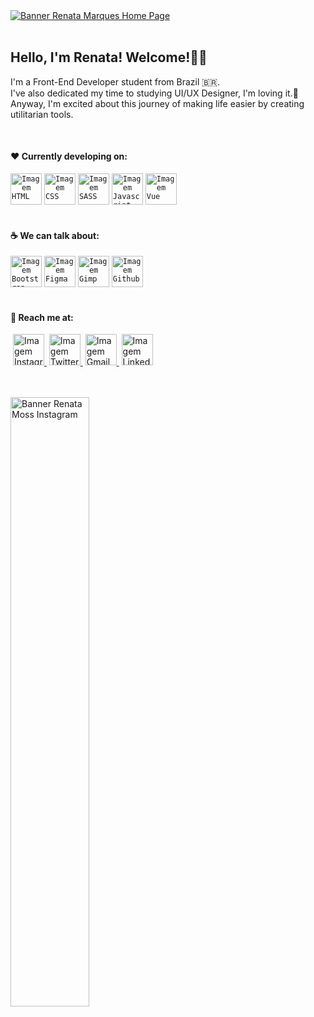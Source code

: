 <a href="https://renatamoss.vercel.app/" target="_blank">
 <img align="center" alt="Banner Renata Marques Home Page" 
 src="https://i.ibb.co/jvbBMwY/image-banner-page.png">
</a>
<br/>

<div align="left"> 
 <br/>

 <h2> 
  Hello, I'm Renata! Welcome!👋👩‍ 
 </h2>

 <p> 
  I'm a Front-End Developer student from Brazil 🇧🇷. <br/>
  I've also dedicated my time to studying UI/UX Designer, I'm loving it.🤍 <br/>
  Anyway, I'm excited about this journey of making life easier by creating utilitarian tools.
 </p>
  <br/>

 <h4>
  ❤️ Currently developing on:
 </h4>

 <code><a href="https://developer.mozilla.org/pt-BR/docs/Web/HTML/Element" target="_blank"><img height="50"  alt="Imagem HTML" src="https://www.vectorlogo.zone/logos/w3_html5/w3_html5-ar21.svg"></a></code>
 <code><a href="https://developer.mozilla.org/pt-BR/docs/Web/CSS" target="_blank"><img height="50" alt="Imagem CSS" src="https://www.vectorlogo.zone/logos/w3_css/w3_css-ar21.svg"></a></code>
 <code><a href="https://sass-lang.com/" target="_blank"><img height="50" alt="Imagem SASS" src="https://www.vectorlogo.zone/logos/sass-lang/sass-lang-ar21.svg"></a></code>
 <code><a href="https://developer.mozilla.org/pt-BR/docs/Web/JavaScript/" target="_blank"><img height="50" alt="Imagem Javascript" src="https://www.vectorlogo.zone/logos/javascript/javascript-ar21.svg"></a></code>
 <code><a href="https://vuejs.org/" target="_blank"><img height="50" alt="Imagem Vue" src="https://www.vectorlogo.zone/logos/vuejs/vuejs-ar21.svg"></a></code>
 <br/><br/>

 <h4>
  ☕ We can talk about:
 </h4>

 <code><a href="https://getbootstrap.com/docs/5.1/getting-started/introduction/" target="_blank"><img height="50" alt="Imagem Bootstrap" src="https://www.vectorlogo.zone/logos/getbootstrap/getbootstrap-ar21.svg"></a></code>
 <code><a href="https://www.figma.com/" target="_blank"><img height="50" alt="Imagem Figma" src="https://www.vectorlogo.zone/logos/figma/figma-ar21.svg"></a></code>
 <code><a href="https://www.gimp.org/" target="_blank"><img height="50" alt="Imagem Gimp" src="https://www.vectorlogo.zone/logos/gimp/gimp-ar21.svg"></a></code>
 <code><a href="https://github.com/" target="_blank"><img height="50" alt="Imagem Github" src="https://www.vectorlogo.zone/logos/github/github-ar21.svg"></a></code>
 <br/><br/>

 <h4>
  🤝 Reach me at:
 </h4>

 <image>
  <a href="https://www.instagram.com/renatamoss.ti" target="_blank">
   <img height="50" alt="Imagem Instagram" src="https://www.vectorlogo.zone/logos/instagram/instagram-ar21.svg">
  </a>
 </image>
 <image>
  <a href="https://twitter.com/moss_renata" target="_blank">
   <img height="50" alt="Imagem Twitter" src="https://www.vectorlogo.zone/logos/twitter/twitter-ar21.svg">
  </a>
 </image>
 <image>
  <a href="mailto:renatamoss.web@gmail.com" target="_blank">
   <img height="50" alt="Imagem Gmail" src="https://www.vectorlogo.zone/logos/gmail/gmail-ar21.svg">
  </a>
 </image>
 <image>
  <a href="https://www.linkedin.com/in/renata-moss" target="_blank">
   <img height="50" alt="Imagem Linkedin" src="https://www.vectorlogo.zone/logos/linkedin/linkedin-ar21.svg">
  </a>
 </image>
  <br/><br/><br/>

  <img style="width:50%" alt="Banner Renata Moss Instagram" 
  src="https://user-images.githubusercontent.com/71418589/158079742-434b072b-6dfe-41c7-9f40-516daf84af3e.png">
  <br/>
 
 </div>
